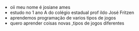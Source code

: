 -  oii meu nome é josiane ames
-  estudo no 1 ano A do colégio estadual prof ildo José Fritzen
-  aprendemos programação de varios tipos de jogos
-  quero aprender coisas novas ,tipos de jogos diferentes

<!---
josilinda123/josilinda123 is a ✨ special ✨ repository because its `README.md` (this file) appears on your GitHub profile.
You can click the Preview link to take a look at your changes.
--->
